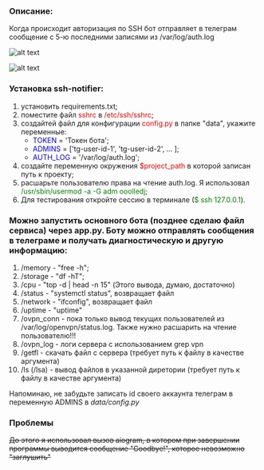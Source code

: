 ### Описание:
Когда происходит авторизация по SSH бот отправляет в телеграм сообщение с 5-ю последними записями из /var/log/auth.log

![alt text](https://i.ibb.co/kgVSgDg/terminal.png)

![alt text](https://i.ibb.co/sJDGwHF/tg.png)

### Установка ssh-notifier:
1. установить requirements.txt;
2. поместите файл <span style="color:red">sshrc</span> в <span style="color:red">/etc/ssh/sshrc</span>;
3. создайтей файл для конфигурации <span style="color:red">config.py</span> в папке "data", укажите переменные:
   - <span style="color:blue">TOKEN</span> = 'Токен бота';
   - <span style="color:blue">ADMINS</span> = ['tg-user-id-1', 'tg-user-id-2', ... ];
   - <span style="color:blue">AUTH_LOG</span> = '/var/log/auth.log';
4. создайте переменную окружения <span style="color:red">$project_path</span> в которой записан путь к проекту;
5. расшарьте пользователю права на чтение auth.log. Я использовал <span style="color:green">/usr/sbin/usermod -a -G adm ooolledj</span>;
6. Для тестирования откройте сессию в терминале (<span style="color:green">$ ssh 127.0.0.1</span>).


### Можно запустить основного бота (позднее сделаю файл сервиса) через app.py. Боту можно отправлять сообщения в телеграме и получать диагностическую и другую информацию:
1. /memory - "free -h";
2. /storage - "df -hT";
3. /cpu - "top -d | head -n 15" (Этого вывода, думаю, достаточно)
4. /status - "systemctl status", возвращает файл
5. /network - "ifconfig", возвращает файл
6. /uptime - "uptime"
7. /ovpn_conn - пока только вывод текущих пользователей из /var/log/openvpn/status.log. Также нужно расшарить на чтение пользователю!!!
8. /ovpn_log - логи сервера с использованием grep vpn
9. /getfl - скачать файл с сервера (требует путь к файлу в качестве аргумента)
10. /ls (/lsa) - вывод файлов в указанной диретории (требует путь к файлу в качестве аргумента)

Напоминаю, не забудьте записать id своего аккаунта телеграм в переменную ADMINS в *data/config.py*

### Проблемы
~~До этого я использовал вызов aiogram, в котором при завершении программы выводится сообщение "Goodbye!", которое невозможно "заглушить"~~
